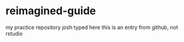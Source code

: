 # reimagined-guide
my practice repository
josh typed here
this is an entry from github, not rstudio
